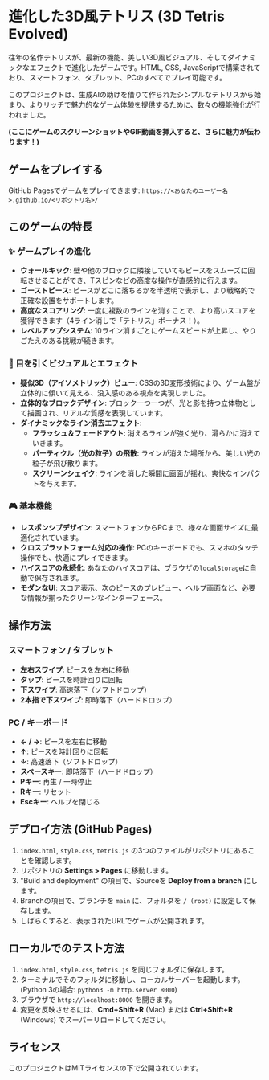 # 進化した3D風テトリス (3D Tetris Evolved)

往年の名作テトリスが、最新の機能、美しい3D風ビジュアル、そしてダイナミックなエフェクトで進化したゲームです。HTML, CSS, JavaScriptで構築されており、スマートフォン、タブレット、PCのすべてでプレイ可能です。

このプロジェクトは、生成AIの助けを借りて作られたシンプルなテトリスから始まり、よりリッチで魅力的なゲーム体験を提供するために、数々の機能強化が行われました。

**(ここにゲームのスクリーンショットやGIF動画を挿入すると、さらに魅力が伝わります！)**

## ゲームをプレイする

GitHub Pagesでゲームをプレイできます:
`https://<あなたのユーザー名>.github.io/<リポジトリ名>/`

## このゲームの特長

### ✨ ゲームプレイの進化
- **ウォールキック**: 壁や他のブロックに隣接していてもピースをスムーズに回転させることができ、Tスピンなどの高度な操作が直感的に行えます。
- **ゴーストピース**: ピースがどこに落ちるかを半透明で表示し、より戦略的で正確な設置をサポートします。
- **高度なスコアリング**: 一度に複数のラインを消すことで、より高いスコアを獲得できます（4ライン消しで「テトリス」ボーナス！）。
- **レベルアップシステム**: 10ライン消すごとにゲームスピードが上昇し、やりごたえのある挑戦が続きます。

### 🚀 目を引くビジュアルとエフェクト
- **疑似3D（アイソメトリック）ビュー**: CSSの3D変形技術により、ゲーム盤が立体的に傾いて見える、没入感のある視点を実現しました。
- **立体的なブロックデザイン**: ブロック一つ一つが、光と影を持つ立体物として描画され、リアルな質感を表現しています。
- **ダイナミックなライン消去エフェクト**:
  - **フラッシュ＆フェードアウト**: 消えるラインが強く光り、滑らかに消えていきます。
  - **パーティクル（光の粒子）の飛散**: ラインが消えた場所から、美しい光の粒子が飛び散ります。
  - **スクリーンシェイク**: ラインを消した瞬間に画面が揺れ、爽快なインパクトを与えます。

### 🎮 基本機能
- **レスポンシブデザイン**: スマートフォンからPCまで、様々な画面サイズに最適化されています。
- **クロスプラットフォーム対応の操作**: PCのキーボードでも、スマホのタッチ操作でも、快適にプレイできます。
- **ハイスコアの永続化**: あなたのハイスコアは、ブラウザの`localStorage`に自動で保存されます。
- **モダンなUI**: スコア表示、次のピースのプレビュー、ヘルプ画面など、必要な情報が揃ったクリーンなインターフェース。

## 操作方法

### スマートフォン / タブレット
- **左右スワイプ**: ピースを左右に移動
- **タップ**: ピースを時計回りに回転
- **下スワイプ**: 高速落下（ソフトドロップ）
- **2本指で下スワイプ**: 即時落下（ハードドロップ）

### PC / キーボード
- **← / →**: ピースを左右に移動
- **↑**: ピースを時計回りに回転
- **↓**: 高速落下（ソフトドロップ）
- **スペースキー**: 即時落下（ハードドロップ）
- **Pキー**: 再生 / 一時停止
- **Rキー**: リセット
- **Escキー**: ヘルプを閉じる

## デプロイ方法 (GitHub Pages)
1. `index.html`, `style.css`, `tetris.js` の3つのファイルがリポジトリにあることを確認します。
2. リポジトリの **Settings > Pages** に移動します。
3. "Build and deployment" の項目で、Sourceを **Deploy from a branch** にします。
4. Branchの項目で、ブランチを `main` に、フォルダを `/ (root)` に設定して保存します。
5. しばらくすると、表示されたURLでゲームが公開されます。

## ローカルでのテスト方法
1. `index.html`, `style.css`, `tetris.js` を同じフォルダに保存します。
2. ターミナルでそのフォルダに移動し、ローカルサーバーを起動します。 (Python 3の場合: `python3 -m http.server 8000`)
3. ブラウザで `http://localhost:8000` を開きます。
4. 変更を反映させるには、**Cmd+Shift+R** (Mac) または **Ctrl+Shift+R** (Windows) でスーパーリロードしてください。

## ライセンス
このプロジェクトはMITライセンスの下で公開されています。